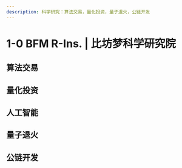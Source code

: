 ```yaml
---
description: 科学研究：算法交易，量化投资，量子退火，公链开发
---
```


# 1-0 BFM R-Ins. \| 比坊梦科学研究院

## 算法交易

## 量化投资

## 人工智能

## 量子退火

## 公链开发

